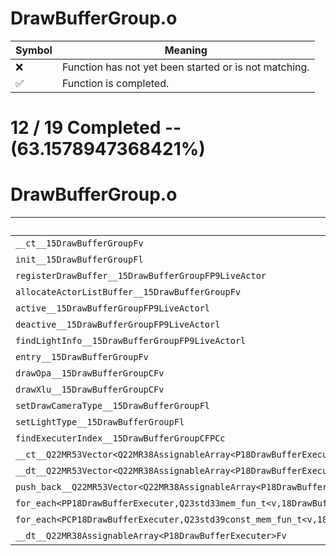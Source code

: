 # DrawBufferGroup.o
| Symbol | Meaning 
| ------------- | ------------- 
| :x: | Function has not yet been started or is not matching. 
| :white_check_mark: | Function is completed. 


# 12 / 19 Completed -- (63.1578947368421%)
# DrawBufferGroup.o
| Symbol | Decompiled? |
| ------------- | ------------- |
| `__ct__15DrawBufferGroupFv` | :white_check_mark: |
| `init__15DrawBufferGroupFl` | :white_check_mark: |
| `registerDrawBuffer__15DrawBufferGroupFP9LiveActor` | :white_check_mark: |
| `allocateActorListBuffer__15DrawBufferGroupFv` | :x: |
| `active__15DrawBufferGroupFP9LiveActorl` | :white_check_mark: |
| `deactive__15DrawBufferGroupFP9LiveActorl` | :x: |
| `findLightInfo__15DrawBufferGroupFP9LiveActorl` | :white_check_mark: |
| `entry__15DrawBufferGroupFv` | :x: |
| `drawOpa__15DrawBufferGroupCFv` | :x: |
| `drawXlu__15DrawBufferGroupCFv` | :x: |
| `setDrawCameraType__15DrawBufferGroupFl` | :white_check_mark: |
| `setLightType__15DrawBufferGroupFl` | :white_check_mark: |
| `findExecuterIndex__15DrawBufferGroupCFPCc` | :white_check_mark: |
| `__ct__Q22MR53Vector<Q22MR38AssignableArray<P18DrawBufferExecuter>>Fv` | :white_check_mark: |
| `__dt__Q22MR53Vector<Q22MR38AssignableArray<P18DrawBufferExecuter>>Fv` | :white_check_mark: |
| `push_back__Q22MR53Vector<Q22MR38AssignableArray<P18DrawBufferExecuter>>FRCP18DrawBufferExecuter` | :white_check_mark: |
| `for_each<PP18DrawBufferExecuter,Q23std33mem_fun_t<v,18DrawBufferExecuter>>__3stdFPP18DrawBufferExecuterPP18DrawBufferExecuterQ23std33mem_fun_t<v,18DrawBufferExecuter>_Q23std33mem_fun_t<v,18DrawBufferExecuter>` | :x: |
| `for_each<PCP18DrawBufferExecuter,Q23std39const_mem_fun_t<v,18DrawBufferExecuter>>__3stdFPCP18DrawBufferExecuterPCP18DrawBufferExecuterQ23std39const_mem_fun_t<v,18DrawBufferExecuter>_Q23std39const_mem_fun_t<v,18DrawBufferExecuter>` | :x: |
| `__dt__Q22MR38AssignableArray<P18DrawBufferExecuter>Fv` | :white_check_mark: |
